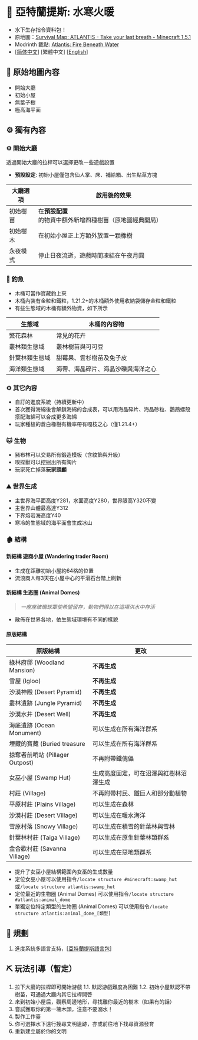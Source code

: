# 🌊 亞特蘭提斯: 水寒火暖

- 水下生存指令資料包！
- 原地圖：[Survival Map: ATLANTIS - Take your last breath - Minecraft 1.5.1](https://www.planetminecraft.com/project/survival-map-atlantis---take-your-last-breath---minecraft-151/)
- Modrinth 載點: [Atlantis: Fire Beneath Water](https://modrinth.com/datapack/atlantis-firebeneathwater)
- [[简体中文](https://github.com/Mzhuangshao/atlantis/blob/main/README.md)]   [繁體中文]   [[English](https://github.com/Mzhuangshao/atlantis/blob/main/README_en_us.md)]

## 🔱 原始地圖內容

- 開始大廳
- 初始小屋
- 無葉子樹
- 極高海平面

## ⚙️ 獨有內容

### ⚙️ 開始大廳

透過開始大廳的拉桿可以選擇更改一些遊戲設置

- **預設設定**: 初始小屋僅包含仙人掌、床、補給箱、出生點草方塊

| 大廳選項 | 啟用後的效果 |
|------------|-------------------------------------------------------|
| 初始樹苗 | 在**預設配置**的物資中額外新增四種樹苗（原地圖經典開局） |
| 初始樹木 | 在初始小屋正上方額外放置一顆橡樹 |
| 永夜模式 | 停止日夜流逝，遊戲時間凍結在午夜月圓 |

### 🎣 釣魚

- 木桶可當作寶藏釣上來
- 木桶內裝有金粒和鐵粒，1.21.2+的木桶額外使用收納袋儲存金粒和鐵粒
- 有些生態域的木桶有額外物資，如下所示

| 生態域 | 木桶的內容物 |
|--------------|------------------------------------------------ |
| 繁花森林 | 常見的花卉 |
| 叢林類生態域 | 叢林樹苗與可可豆 |
| 針葉林類生態域 | 甜莓果、雲杉樹苗及兔子皮 |
| 海洋類生態域 | 海帶、海晶碎片、海晶沙礫與海洋之心 |

### ⚙️ 其它內容

- 自訂的進度系統（持續更新中）
- 首次獲得海綿後會解鎖海綿的合成表，可以用海晶碎片、海晶砂粒、鸚鵡螺殼搭配海綿可以合成更多海綿
- 玩家種植的蒼白橡樹有機率帶有嘎枝之心（僅1.​​21.4+）

### 🐱 生物

- 豬布林可以交易所有鍛造模板（含紋飾與升級）
- 嗅探獸可以挖掘出所有陶片
- 玩家死亡掉落**玩家頭顱**

### ⛰ 世界生成

- 主世界海平面高度Y281，水面高度Y280，世界限高Y320不變
- 主世界山體最高達Y312
- 下界熔岩海高度Y40
- 寒冷的生態域的海平面會生成冰山

### 🏚 結構

#### 新結構 遊商小屋 (Wandering trader Room)

- 生成在距離初始小屋約64格的位置
- 流浪商人每3天在小屋中心的平滑石台階上刷新

#### 新結構 生态圈 (Animal Domes)

> *一座座玻璃球罩使希望留存，動物們得以在這場洪水中存活*

- 散佈在世界各地，依生態域環境有不同的樣貌

#### 原版結構

| 原版結構                        | 更改             |
|-------------------------------- |---------------------------------------- |
| 綠林府邸 (Woodland Mansion)     | **不再生成**                            |
| 雪屋 (Igloo)                    | **不再生成**                          |
| 沙漠神殿 (Desert Pyramid)       | **不再生成**                            |
| 叢林遺跡 (Jungle Pyramid)       | **不再生成**                             |
| 沙漠水井 (Desert Well)          | **不再生成**                        |
| 海底遺跡 (Ocean Monument)       | 可以生成在所有海洋群系                    |
| 埋藏的寶藏 (Buried treasure     | 可以生成在所有海洋群系                      |
| 掠奪者前哨站 (Pillager Outpost) | 不再附帶鐵傀儡                        |
| 女巫小屋 (Swamp Hut)            | 生成高度固定，可在沼澤與紅樹林沼澤生成 |
| 村莊 (Village)                  | 不再附帶村民、鐵巨人和部分動植物        |
| 平原村莊 (Plains Village)       | 可以生成在森林                       |
| 沙漠村莊 (Desert Village)       | 可以生成在暖水海洋                    |
| 雪原村落 (Snowy Village)        | 可以生成在積雪的針葉林與雪林            |
| 針葉林村莊 (Taiga Village)      | 可以生成在原生針葉林類群系              |
| 金合歡村莊 (Savanna Village)    | 可以生成在惡地類群系                     |

- 提升了女巫小屋結構範圍內女巫的生成數量
- 定位女巫小屋可以使用指令`/locate structure #minecraft:swamp_hut`或`/locate structure atlantis:swamp_hut`
- 定位最近的生物圈 (Animal Domes) 可以使用指令`/locate structure #atlantis:animal_dome`
- 單獨定位特定類型的生物圈 (Animal Domes) 可以使用指令`/locate structure atlantis:animal_dome_[類型]`

## 🎨 規劃

1. 進度系統多語言支持，[[亞特蘭提斯語言包]](https://github.com/Mzhuangshao/atlantis-language-pack)

## ⛏ 玩法引導（暫定）

1. 拉下大廳的拉桿即可開始游戲
  1.1. 默認游戲難度為困難
  1.2. 初始小屋默認不帶樹苗，可通過大廳内其它拉桿開啓
2. 來到初始小屋后，觀察周邊地形，尋找離你最近的樹木（如果有的話）
3. 嘗試獲取你的第一塊木頭，注意不要溺水！
4. 製作工作臺
5. 你可選擇水下遠行搜尋文明遺跡，亦或前往地下找尋資源發育
6. 重新建立屬於你的文明
